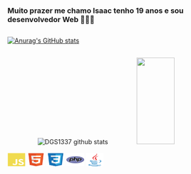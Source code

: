 ### Muito prazer me chamo Isaac tenho 19 anos e sou desenvolvedor Web 👨‍💻👋
##

[![Anurag's GitHub stats](https://github-readme-stats.vercel.app/api?username=isaacarvalho-pro&show_icons=true&theme=tokyonight)](https://github.com/isaacarvalho-pro/github-readme-stats)
<!---[![Top Langs](https://github-readme-stats.vercel.app/api/top-langs/?username=isaacarvalho-pro)](https://github.com/isaacarvalho-pro/github-readme-stats) --->
##
<div style="text-align: center;">
  <img width="49%" height="195px" src="https://github-readme-stats-sigma-five.vercel.app/api?username=isaacarvalho-pro&show_icons=true&count_private=true&hide_border=true&title_color=ecf2f8&icon_color=0d1117&text_color=FFFFFF&bg_color=0d1117" alt="DGS1337 github stats" /> 
  <img width="41%" height="195px" src="https://github-readme-stats-sigma-five.vercel.app/api/top-langs/?username=isaacarvalho-pro&layout=compact&hide_border=true&title_color=ecf2f8&text_color=FFFFFF&bg_color=0d1117" />
</div>


<div style="display: inline_block"><br>
  <img align="center" alt="-Js" height="30" width="40" src="https://raw.githubusercontent.com/devicons/devicon/master/icons/javascript/javascript-plain.svg">
  <img align="center" alt="-HTML" height="30" width="40" src="https://raw.githubusercontent.com/devicons/devicon/master/icons/html5/html5-original.svg">
  <img align="center" alt="-CSS" height="30" width="40" src="https://raw.githubusercontent.com/devicons/devicon/master/icons/css3/css3-original.svg">
  <img align="center" alt="-PHP" height="30" width="40" src="https://raw.githubusercontent.com/devicons/devicon/master/icons/php/php-original.svg">
 <img align="center" alt="-Java" height="30" width="40" src="https://raw.githubusercontent.com/devicons/devicon/master/icons/java/java-original.svg">

